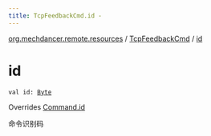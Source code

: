 ```yaml
---
title: TcpFeedbackCmd.id - 
---
```


[org.mechdancer.remote.resources](../index.html) / [TcpFeedbackCmd](index.html) / [id](./id.html)

# id

`val id: `[`Byte`](https://kotlinlang.org/api/latest/jvm/stdlib/kotlin/-byte/index.html)

Overrides [Command.id](../-command/id.html)

命令识别码

